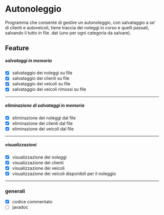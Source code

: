 # Autonoleggio
Programma che consente di gestire un autonoleggio, con salvataggio a se' di clienti e autoveicoli, tiene traccia dei noleggi in corso e quelli passati, salvando il tutto in file .dat (uno per ogni categoria da salvare).
## Feature

##### salvataggi in memoria
- [x] salvataggio dei noleggi su file
- [x] salvataggio dei clienti su file
- [x] salvataggio dei veicoli su file
- [x] salvataggio dei veicoli rimossi su file
-----
##### eliminazione di salvataggi in memoria
- [x] eliminazione dei noleggi dal file
- [x] eliminazione dei clienti dal file
- [x] eliminazione dei veicoli dal file
-----
##### visualizzazioni
- [x] visualizzazione dei noleggi
- [x] visualizzazione dei clienti
- [x] visualizzazione dei veicoli
- [x] visualizzazione dei veicoli disponibili per il noleggio
-----
### generali
- [x] codice commentato
- [ ] javadoc
